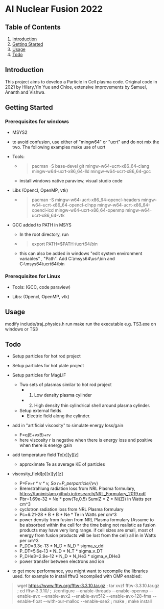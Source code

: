 # AI Nuclear Fusion 2022
## Table of Contents
1. [Introduction](#introduction)
2. [Getting Started](#getting-started)
3. [Usage](#usage)
3. [Todo](#Todo)

## Introduction
This project aims to develop a Particle in Cell plasma code.
Original code in 2021 by Hilary,Yin Yue and Chloe, extensive improvements by Samuel, Ananth and Vishwa.

## Getting Started
### Prerequisites for windows
- MSYS2
- to avoid confusion, use either of "mingw64" or "ucrt" and do not mix the two. The following examples make use of ucrt  
- Tools: 
    - > pacman -S base-devel git mingw-w64-ucrt-x86_64-clang
 mingw-w64-ucrt-x86_64-lld mingw-w64-ucrt-x86_64-gcc 
    - install windows native paraview, visual studio code

- Libs (Opencl, OpenMP, vtk)
    - > pacman -S mingw-w64-ucrt-x86_64-opencl-headers mingw-w64-ucrt-x86_64-opencl-clhpp mingw-w64-ucrt-x86_64-opencl-icd mingw-w64-ucrt-x86_64-openmp mingw-w64-ucrt-x86_64-vtk 

- GCC added to PATH in MSYS
    - In the root directory, run 
    - > export PATH=$PATH:/ucrt64/bin
    - this can also be added in windows "edit system environment variables" , "Path". Add C:\msys64\usr\bin and C:\msys64\ucrt64\bin

### Prerequisites for Linux
- Tools: (GCC, code paraview)

- Libs: (Opencl, OpenMP, vtk)

## Usage
modify include/traj_physics.h
run make
run the executable e.g. TS3.exe on windows or TS3

## Todo
- Setup particles for hot rod project
- Setup particles for hot plate project 
- Setup particles for MagLIF
    - Two sets of plasmas similar to hot rod project
        - 1. Low density plasma cylinder
        - 2. High density thin cylindrical shell around plasma cylinder.
    - Setup external fields. 
        - Electric field along the cylinder.
- add in "artificial viscosity" to simulate energy loss/gain
    - F=q(E+vxB)+rv
    - here viscosity r is negative when there is energy loss and positive when there is energy gain
- add temperature field Te[x][y][z]
    - approximate Te as average KE of particles
- viscosity_field[p][x][y][z] 
    - P=F*v=r * v * v, So r=P_perparticle/(v*v)
    - Bremstrahlung radiation loss from NRL Plasma formulary, https://tanimislam.github.io/research/NRL_Formulary_2019.pdf
     - Pbr=1.69e-32 * Ne * pow(Te,0.5) Sum(Z * Z * Ni(Z)) in Watts per cm^3
    - cyclotron radiation loss from NRL Plasma formulary
     - Pc=6.21-28 * B * B * Ne * Te in Watts per cm^3
    - power density from fusion from NRL Plasma formulary (Assume to be absorbed within the cell for the time being not realistic as fusion products may have very long range. if cell sizes are small, most of energy from fusion products will be lost from the cell) all in in Watts per cm^3
     - P_DD=3.3e-13 * N_D * N_D * sigma_v_dd
     - P_DT=5.6e-13 * N_D * N_T * sigma_v_DT
     - P_DHe3=2.9e-12 * N_D * N_He3 * sigma_v_DHe3
    - power transfer between electrons and ion




- to get more performance, you might want to recompile the libraries used. for example to install fftw3 recompiled with OMP enabled:
 > wget https://www.fftw.org/fftw-3.3.10.tar.gz ; tar xvzf fftw-3.3.10.tar.gz ; cd fftw-3.3.10/ ; ./configure --enable-threads --enable-openmp --enable-avx --enable-avx2 --enable-avx512 --enable-avx-128-fma --enable-float --with-our-malloc --enable-sse2 ; make ; make install

